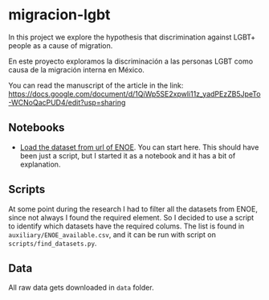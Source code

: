 # migracion-lgbt

In this project we explore the hypothesis that discrimination against LGBT+ people as a cause of migration.

En este proyecto exploramos la discriminación a las personas LGBT como causa de la migración interna en México.


You can read the manuscript of the article in the link: https://docs.google.com/document/d/1QiWp5SE2xpwli11z_yadPEzZB5JpeTo-WCNoQacPUD4/edit?usp=sharing

## Notebooks

* [Load the dataset from url of ENOE](https://github.com/marionomics/migracion-lgbt/blob/main/notebooks/extract_datasets.ipynb). You can start here. This should have been just a script, but I started it as a notebook and it has a bit of explanation.

## Scripts

At some point during the research I had to filter all the datasets from ENOE, since not always I found the required element. So I decided to use a script to identify which datasets have the required colums. The list is found in `auxiliary/ENOE_available.csv`, and it can be run with script on `scripts/find_datasets.py`.

## Data
All raw data gets downloaded in `data` folder.